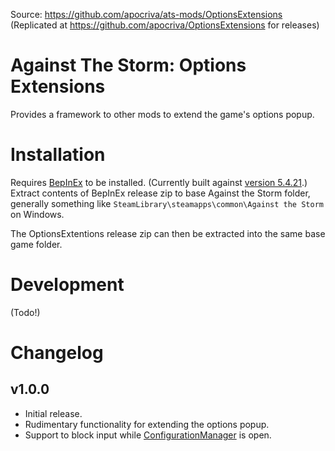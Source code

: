Source: https://github.com/apocriva/ats-mods/OptionsExtensions
(Replicated at https://github.com/apocriva/OptionsExtensions for releases)

# Against The Storm: Options Extensions

Provides a framework to other mods to extend the game's options popup.

# Installation

Requires [BepInEx](https://github.com/BepInEx/BepInEx) to be installed. (Currently
built against [version 5.4.21](https://github.com/BepInEx/BepInEx/releases/tag/v5.4.21).)
Extract contents of BepInEx release zip to base Against the Storm folder,
generally something like `SteamLibrary\steamapps\common\Against the Storm`
on Windows.

The OptionsExtentions release zip can then be extracted into the same
base game folder.

# Development

(Todo!)

# Changelog

## v1.0.0

* Initial release.
* Rudimentary functionality for extending the options popup.
* Support to block input while [ConfigurationManager](https://github.com/BepInEx/BepInEx.ConfigurationManager) is open.